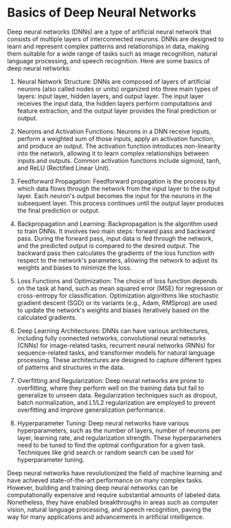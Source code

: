 # Basics of Deep Neural Networks 

Deep neural networks (DNNs) are a type of artificial neural network that consists of multiple layers of interconnected neurons. DNNs are designed to learn and represent complex patterns and relationships in data, making them suitable for a wide range of tasks such as image recognition, natural language processing, and speech recognition. Here are some basics of deep neural networks:

1. Neural Network Structure:
   DNNs are composed of layers of artificial neurons (also called nodes or units) organized into three main types of layers: input layer, hidden layers, and output layer. The input layer receives the input data, the hidden layers perform computations and feature extraction, and the output layer provides the final prediction or output.

2. Neurons and Activation Functions:
   Neurons in a DNN receive inputs, perform a weighted sum of those inputs, apply an activation function, and produce an output. The activation function introduces non-linearity into the network, allowing it to learn complex relationships between inputs and outputs. Common activation functions include sigmoid, tanh, and ReLU (Rectified Linear Unit).

3. Feedforward Propagation:
   Feedforward propagation is the process by which data flows through the network from the input layer to the output layer. Each neuron's output becomes the input for the neurons in the subsequent layer. This process continues until the output layer produces the final prediction or output.

4. Backpropagation and Learning:
   Backpropagation is the algorithm used to train DNNs. It involves two main steps: forward pass and backward pass. During the forward pass, input data is fed through the network, and the predicted output is compared to the desired output. The backward pass then calculates the gradients of the loss function with respect to the network's parameters, allowing the network to adjust its weights and biases to minimize the loss.

5. Loss Functions and Optimization:
   The choice of loss function depends on the task at hand, such as mean squared error (MSE) for regression or cross-entropy for classification. Optimization algorithms like stochastic gradient descent (SGD) or its variants (e.g., Adam, RMSprop) are used to update the network's weights and biases iteratively based on the calculated gradients.

6. Deep Learning Architectures:
   DNNs can have various architectures, including fully connected networks, convolutional neural networks (CNNs) for image-related tasks, recurrent neural networks (RNNs) for sequence-related tasks, and transformer models for natural language processing. These architectures are designed to capture different types of patterns and structures in the data.

7. Overfitting and Regularization:
   Deep neural networks are prone to overfitting, where they perform well on the training data but fail to generalize to unseen data. Regularization techniques such as dropout, batch normalization, and L1/L2 regularization are employed to prevent overfitting and improve generalization performance.

8. Hyperparameter Tuning:
   Deep neural networks have various hyperparameters, such as the number of layers, number of neurons per layer, learning rate, and regularization strength. These hyperparameters need to be tuned to find the optimal configuration for a given task. Techniques like grid search or random search can be used for hyperparameter tuning.

Deep neural networks have revolutionized the field of machine learning and have achieved state-of-the-art performance on many complex tasks. However, building and training deep neural networks can be computationally expensive and require substantial amounts of labeled data. Nonetheless, they have enabled breakthroughs in areas such as computer vision, natural language processing, and speech recognition, paving the way for many applications and advancements in artificial intelligence.
